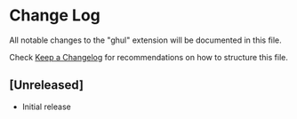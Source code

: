 # Change Log
All notable changes to the "ghul" extension will be documented in this file.

Check [Keep a Changelog](http://keepachangelog.com/) for recommendations on how to structure this file.

## [Unreleased]
- Initial release
